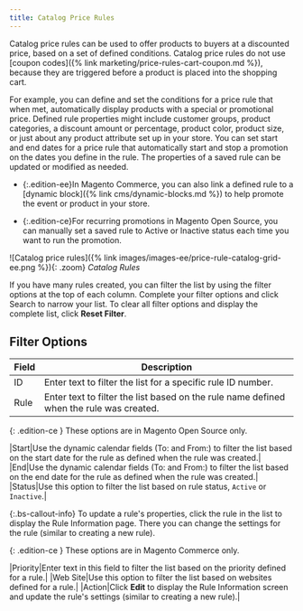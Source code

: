 ```yaml
---
title: Catalog Price Rules
---
```


Catalog price rules can be used to offer products to buyers at a discounted price, based on a set of defined conditions. Catalog price rules do not use [coupon codes]({% link marketing/price-rules-cart-coupon.md %}), because they are triggered before a product is placed into the shopping cart.

For example, you can define and set the conditions for a price rule that when met, automatically display products with a special or promotional price. Defined rule properties might include customer groups, product categories, a discount amount or percentage, product color, product size, or just about any product attribute set up in your store. You can set start and end dates for a price rule that automatically start and stop a promotion on the dates you define in the rule. The properties of a saved rule can be updated or modified as needed.

- {:.edition-ee}In Magento Commerce, you can also link a defined rule to a [dynamic block]({% link cms/dynamic-blocks.md %}) to help promote the event or product in your store.

- {:.edition-ce}For recurring promotions in Magento Open Source, you can manually set a saved rule to Active or Inactive status each time you want to run the promotion.

![Catalog price rules]({% link images/images-ee/price-rule-catalog-grid-ee.png %}){: .zoom}
<span class="caption-edition-ee">_Catalog Rules_</span>

If you have many rules created, you can filter the list by using the filter options at the top of each column. Complete your filter options and click <span class="btn">Search</span> to narrow your list. To clear all filter options and display the complete list, click **Reset Filter**.

## Filter Options

|Field|Description|
|--- |--- |
|ID|Enter text to filter the list for a specific rule ID number.|
|Rule|Enter text to filter the list based on the rule name defined when the rule was created.|

{: .edition-ce }
These options are in Magento Open Source only.

|Start|Use the dynamic calendar fields (To: and From:) to filter the list based on the start date for the rule as defined when the rule was created.|
|End|Use the dynamic calendar fields (To: and From:) to filter the list based on the end date for the rule as defined when the rule was created.|
|Status|Use this option to filter the list based on rule status, `Active` or `Inactive`.|

{:.bs-callout-info}
To update a rule's properties, click the rule in the list to display the Rule Information page. There you can change the settings for the rule (similar to creating a new rule).

{: .edition-ce }
These options are in Magento Commerce only.

|Priority|Enter text in this field to filter the list based on the priority defined for a rule.|
|Web Site|Use this option to filter the list based on websites defined for a rule.|
|Action|Click **Edit** to display the Rule Information screen and update the rule's settings (similar to creating a new rule).|
